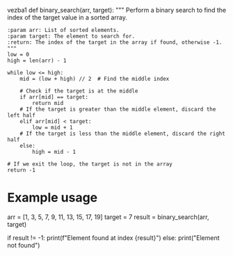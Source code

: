 vezba1
def binary_search(arr, target):
    """
    Perform a binary search to find the index of the target value in a sorted array.
    
    :param arr: List of sorted elements.
    :param target: The element to search for.
    :return: The index of the target in the array if found, otherwise -1.
    """
    low = 0
    high = len(arr) - 1

    while low <= high:
        mid = (low + high) // 2  # Find the middle index
        
        # Check if the target is at the middle
        if arr[mid] == target:
            return mid
        # If the target is greater than the middle element, discard the left half
        elif arr[mid] < target:
            low = mid + 1
        # If the target is less than the middle element, discard the right half
        else:
            high = mid - 1
    
    # If we exit the loop, the target is not in the array
    return -1

# Example usage
arr = [1, 3, 5, 7, 9, 11, 13, 15, 17, 19]
target = 7
result = binary_search(arr, target)

if result != -1:
    print(f"Element found at index {result}")
else:
    print("Element not found")
